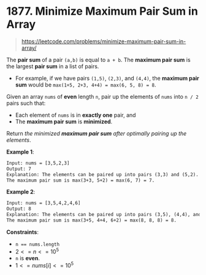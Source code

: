 # 1877. Minimize Maximum Pair Sum in Array

> <https://leetcode.com/problems/minimize-maximum-pair-sum-in-array/>

The **pair sum** of a pair `(a,b)` is equal to `a + b`. The **maximum pair sum**
is the largest **pair sum** in a list of pairs.

- For example, if we have pairs `(1,5)`, `(2,3)`, and `(4,4)`, the
  **maximum pair sum** would be `max(1+5, 2+3, 4+4) = max(6, 5, 8) = 8`.

Given an array `nums` of **even** length `n`, pair up the elements of `nums`
into `n / 2` pairs such that:

- Each element of `nums` is in **exactly one** pair, and
- The **maximum pair sum** is **minimized**.

Return *the minimized **maximum pair sum** after optimally pairing up the
elements*.

**Example 1**:

```txt
Input: nums = [3,5,2,3]
Output: 7
Explanation: The elements can be paired up into pairs (3,3) and (5,2).
The maximum pair sum is max(3+3, 5+2) = max(6, 7) = 7.
```

**Example 2**:

```txt
Input: nums = [3,5,4,2,4,6]
Output: 8
Explanation: The elements can be paired up into pairs (3,5), (4,4), and (6,2).
The maximum pair sum is max(3+5, 4+4, 6+2) = max(8, 8, 8) = 8.
```

**Constraints**:

- `n == nums.length`
- $2 <= n <= 10^5$
- `n` is **even**.
- $1 <= nums[i] <= 10^5$
